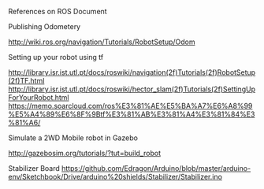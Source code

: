 


References on ROS Document

Publishing Odometery

http://wiki.ros.org/navigation/Tutorials/RobotSetup/Odom


Setting up your robot using tf

http://library.isr.ist.utl.pt/docs/roswiki/navigation(2f)Tutorials(2f)RobotSetup(2f)TF.html
http://library.isr.ist.utl.pt/docs/roswiki/hector_slam(2f)Tutorials(2f)SettingUpForYourRobot.html
https://memo.soarcloud.com/ros%E3%81%AE%E5%BA%A7%E6%A8%99%E5%A4%89%E6%8F%9Btf%E3%81%AB%E3%81%A4%E3%81%84%E3%81%A6/

Simulate a 2WD Mobile robot in Gazebo

http://gazebosim.org/tutorials/?tut=build_robot

Stabilizer Board
https://github.com/Edragon/Arduino/blob/master/arduino-env/Sketchbook/Drive/arduino%20shields/Stabilizer/Stabilizer.ino
